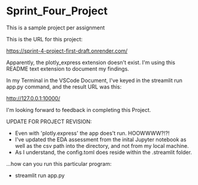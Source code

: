 # Sprint_Four_Project
 This is a sample project per assignment
 
This is the URL for this project:

https://sprint-4-project-first-draft.onrender.com/

Apparently, the plotly_express extension doesn't exist. I'm using this README text extension to document my findings.

In my Terminal in the VSCode Document, I've keyed in the streamlit run app.py command, and the result URL was this:

http://127.0.0.1:10000/

I'm looking forward to feedback in completing this Project.

UPDATE FOR PROJECT REVISION:
- Even with 'plotly.express' the app does't run. HOOWWWW?!?!
- I've updated the EDA assessment from the inital Jupyter notebook as well as the csv path into the directory, and not from my local machine.
- As I understand, the config.toml does reside within the .streamlit folder.

...how can you run this particular program:
- streamlit run app.py
